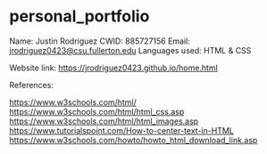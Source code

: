 # personal_portfolio

Name: Justin Rodriguez
CWID: 885727156
Email: jrodriguez0423@csu.fullerton.edu
Languages used: HTML & CSS

Website link: https://jrodriguez0423.github.io/home.html

References:

https://www.w3schools.com/html/
https://www.w3schools.com/html/html_css.asp
https://www.w3schools.com/html/html_images.asp
https://www.tutorialspoint.com/How-to-center-text-in-HTML
https://www.w3schools.com/howto/howto_html_download_link.asp
